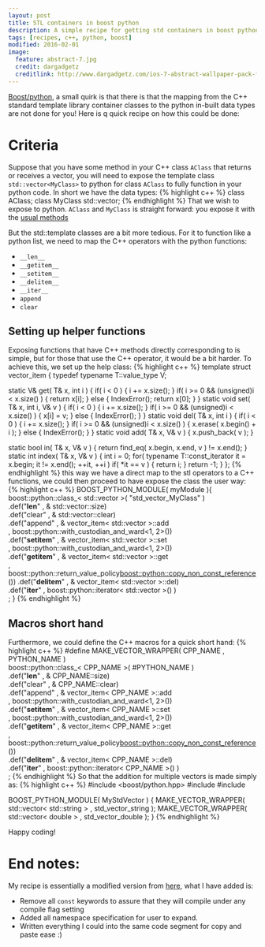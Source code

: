 ```yaml
---
layout: post
title: STL containers in boost python
description: A simple recipe for getting std containers in boost python
tags: [recipes, c++, python, boost]
modified: 2016-02-01 
image:
  feature: abstract-7.jpg
  credit: dargadgetz
  creditlink: http://www.dargadgetz.com/ios-7-abstract-wallpaper-pack-for-iphone-5-and-ipod-touch-retina/
---
```


[Boost/python](http://www.boost.org/doc/libs/1_60_0/libs/python/doc/html/index.html), a small quirk is that
there is that the mapping from the C++ standard template library container classes to the python in-built data
types are not done for you! Here is q quick recipe on how this could be done:

# Criteria
Suppose that you have some method in your C++ class `AClass` that returns or receives a vector, you will need to 
expose the template class `std::vector<MyClass>` to python for class `AClass` to fully function in your python code.
In short we have the data types:
{% highlight c++ %}
class AClass;
class MyClass
std::vector<MyClass>;
{% endhighlight %}
That we wish to expose to python. `AClass` and `MyClass` is straight forward: you expose it with the 
[usual methods](http://www.boost.org/doc/libs/1_60_0/libs/python/doc/html/tutorial/tutorial/exposing.html)

But the std::template classes are a bit more tedious. For it to function like a python list, we need to map 
the C++ operators with the python functions:
 
   * `__len__`
   * `__getitem__`
   * `__setitem__`
   * `__delitem__`
   * `__iter__`
   * `append`
   * `clear`

## Setting up helper functions 
Exposing functions that have C++ methods directly corresponding to is simple, but for those that use the 
C++ operator, it would be a bit harder. To achieve this, we set up the help class:
{% highlight c++ %}
template<class T>
struct vector_item {
   typedef typename T::value_type V;

   static V& get( T& x, int i ) 
   {
      if( i < 0 ) { i += x.size(); }
      if( i >= 0 && (unsigned)i < x.size() ) { return x[i]; }
      else { IndexError(); return x[0]; }
   }
   static void set( T& x, int i, V& v ) 
   {
      if( i < 0 ) { i += x.size(); }
      if( i >= 0 && (unsigned)i < x.size() ) { x[i] = v; }
      else { IndexError(); }
   }
   static void del( T& x, int i ) 
   {
      if( i < 0 ) { i += x.size(); }
      if( i >= 0 && (unsigned)i < x.size() ) { x.erase( x.begin() + i ); }
      else { IndexError(); }
   }
   static void add( T& x, V& v ) 
   {
      x.push_back( v );
   }

   static bool in( T& x, V& v ) {
      return find_eq( x.begin, x.end, v ) != x.end();
   }
   static int index( T& x, V& v ) {
      int i = 0;
      for( typename T::const_iterator it = x.begin; it != x.end(); ++it, ++i )
         if( *it == v ) { return i; }
      return -1;
   }
};
{% endhighlight %}
this way we have a direct map to the stl operators to a C++ functions, 
we could then proceed to have expose the class the user way:
{% highlight c++ %}
BOOST_PYTHON_MODULE( myModule ){
   boost::python::class_< std::vector<MyClass> >( "std_vector_MyClass" )                                      
      .def("__len__"     , & std::vector<MyClass>::size)                                                 
      .def("clear"       , & std::vector<MyClass>::clear)                                                
      .def("append"      , & vector_item< std::vector<MyClass> >::add                                    
            , boost::python::with_custodian_and_ward<1, 2>())                                
      .def("__setitem__" , & vector_item< std::vector<MyClass> >::set                                    
            , boost::python::with_custodian_and_ward<1, 2>())                                
      .def("__getitem__" , & vector_item< std::vector<MyClass> >::get                                    
            , boost::python::return_value_policy<boost::python::copy_non_const_reference>()) 
      .def("__delitem__" , & vector_item< std::vector<MyClass> >::del)                                   
      .def("__iter__"    , boost::python::iterator< std::vector<MyClass> >() )                           
      ;
}
{% endhighlight %}


## Macros short hand 
Furthermore, we could define the C++ macros for a quick short hand:
{% highlight c++ %}
#define MAKE_VECTOR_WRAPPER( CPP_NAME , PYTHON_NAME )                                        \
   boost::python::class_< CPP_NAME >( #PYTHON_NAME )                                         \
      .def("__len__"     , & CPP_NAME::size)                                                 \
      .def("clear"       , & CPP_NAME::clear)                                                \
      .def("append"      , & vector_item< CPP_NAME >::add                                    \
            , boost::python::with_custodian_and_ward<1, 2>())                                \
      .def("__setitem__" , & vector_item< CPP_NAME >::set                                    \
            , boost::python::with_custodian_and_ward<1, 2>())                                \
      .def("__getitem__" , & vector_item< CPP_NAME >::get                                    \
            , boost::python::return_value_policy<boost::python::copy_non_const_reference>()) \
      .def("__delitem__" , & vector_item< CPP_NAME >::del)                                   \
      .def("__iter__"    , boost::python::iterator< CPP_NAME >() )                           \
;
{% endhighlight %}
So that the addition for multiple vectors is made simply as:
{% highlight c++ %}
#include <boost/python.hpp>
#include <vector>
#include <string>

BOOST_PYTHON_MODULE( MyStdVector )
{
   MAKE_VECTOR_WRAPPER( std::vector< std::string > , std_vector_string );
   MAKE_VECTOR_WRAPPER( std::vector< double >      , std_vector_double );
}
{% endhighlight %}

Happy coding! 


# End notes:
My recipe is essentially a modified version from [here](https://wiki.python.org/moin/boost.python/StlContainers),
what I have added is:

  * Remove all `const` keywords to assure that they will compile under any compile flag setting
  * Added all namespace specification for user to expand. 
  * Written everything I could into the same code segment for copy and paste ease :)


